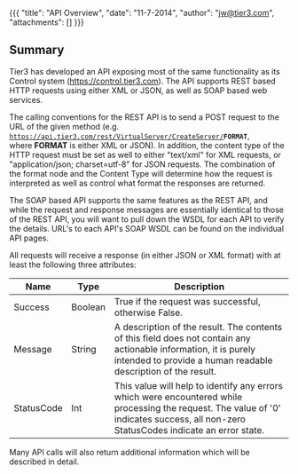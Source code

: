 {{{
  "title": "API Overview",
  "date": "11-7-2014",
  "author": "jw@tier3.com",
  "attachments": []
}}}

## Summary

Tier3 has developed an API exposing most of the same functionality as its Control system (https://control.tier3.com). The API supports REST based HTTP requests using either XML or JSON, as well as SOAP based web services.

The calling conventions for the REST API is to send a POST request to the URL of the given method (e.g. <code>https://api.tier3.com/rest/VirtualServer/CreateServer/<strong>FORMAT</strong></code>, where&nbsp;<strong>FORMAT</strong>&nbsp;is either XML or JSON). In addition, the content type of the HTTP request must be set as well to either "text/xml" for XML requests, or "application/json; charset=utf-8" for JSON requests. The combination of the format node and the Content Type will determine how the request is interpreted as well as control what format the responses are returned.

The SOAP based API supports the same features as the REST API, and while the request and response messages are essentially identical to those of the REST API, you will want to pull down the WSDL for each API to verify the details. URL's to each API's SOAP WSDL can be found on the individual API pages.

All requests will receive a response (in either JSON or XML format) with at least the following three attributes:

<table>
  <thead>
    <tr>
      <th>Name</th>
      <th>Type</th>
      <th>Description</th>
    </tr>
  </thead>
  <tbody>
    <tr>
      <td>Success</td>
      <td>Boolean</td>
      <td>True if the request was successful, otherwise False.</td>
    </tr>
    <tr>
      <td>Message</td>
      <td>String</td>
      <td>A description of the result. The contents of this field does not contain any actionable information, it is purely intended to provide a human readable description of the result.</td>
    </tr>
    <tr>
      <td>StatusCode</td>
      <td>Int</td>
      <td>This value will help to identify any errors which were encountered while processing the request. The value of '0' indicates success, all non-zero StatusCodes indicate an error state.</td>
    </tr>
  </tbody>
</table>

Many API calls will also return additional information which will be described in detail.